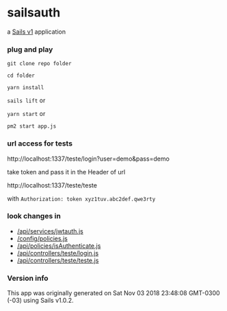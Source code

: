 # sailsauth

a [Sails v1](https://sailsjs.com) application

### plug and play

`git clone repo folder`

`cd folder`

`yarn install`

`sails lift` or

`yarn start` or

`pm2 start app.js`

### url access for tests

http://localhost:1337/teste/login?user=demo&pass=demo

take token and pass it in the Header of url

http://localhost:1337/teste/teste

with `Authorization: token xyz1tuv.abc2def.qwe3rty`

### look changes in

- [/api/services/jwtauth.js
  ](https://github.com/jprando/sailsjs_jwtauth/blob/master/api/services/jwtauth.js)
- [/config/policies.js](https://github.com/jprando/sailsjs_jwtauth/blob/master/config/policies.js)
- [/api/policies/isAuthenticate.js](https://github.com/jprando/sailsjs_jwtauth/blob/master/api/policies/isAuthenticate.js)
- [/api/controllers/teste/login.js
  ](https://github.com/jprando/sailsjs_jwtauth/blob/master/api/controllers/teste/login.js)
- [/api/controllers/teste/teste.js
  ](https://github.com/jprando/sailsjs_jwtauth/blob/master/api/controllers/teste/teste.js)

### Version info

This app was originally generated on Sat Nov 03 2018 23:48:08 GMT-0300 (-03) using Sails v1.0.2.

<!-- Internally, Sails used [`sails-generate@1.15.28`](https://github.com/balderdashy/sails-generate/tree/v1.15.28/lib/core-generators/new). -->

<!--
Note:  Generators are usually run using the globally-installed `sails` CLI (command-line interface).  This CLI version is _environment-specific_ rather than app-specific, thus over time, as a project's dependencies are upgraded or the project is worked on by different developers on different computers using different versions of Node.js, the Sails dependency in its package.json file may differ from the globally-installed Sails CLI release it was originally generated with.  (Be sure to always check out the relevant [upgrading guides](https://sailsjs.com/upgrading) before upgrading the version of Sails used by your app.  If you're stuck, [get help here](https://sailsjs.com/support).)
-->

